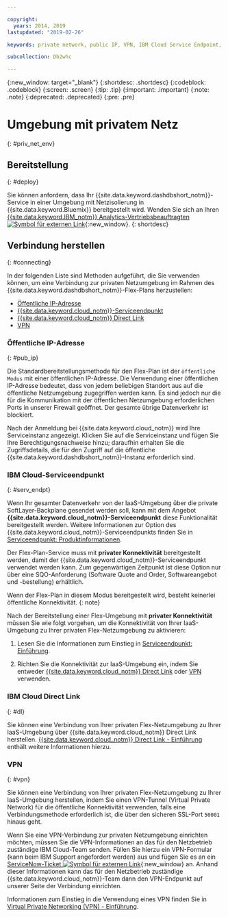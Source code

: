 ```yaml
---

copyright:
  years: 2014, 2019
lastupdated: "2019-02-26"

keywords: private network, public IP, VPN, IBM Cloud Service Endpoint, IBM Cloud Direct Link, Flex

subcollection: Db2whc

---
```


<!-- Attribute definitions --> 
{:new_window: target="_blank"}
{:shortdesc: .shortdesc}
{:codeblock: .codeblock}
{:screen: .screen}
{:tip: .tip}
{:important: .important}
{:note: .note}
{:deprecated: .deprecated}
{:pre: .pre}

# Umgebung mit privatem Netz
{: #priv_net_env}

## Bereitstellung
{: #deploy}

Sie können anfordern, dass Ihr {{site.data.keyword.dashdbshort_notm}}-Service in einer Umgebung mit Netzisolierung in {{site.data.keyword.Bluemix}} bereitgestellt wird. Wenden Sie sich an Ihren [{{site.data.keyword.IBM_notm}} Analytics-Vertriebsbeauftragten ![Symbol für externen Link](../../icons/launch-glyph.svg "Symbol für externen Link")](https://www.ibm.com/connect/ibm/us/en/?lnk=fcw){:new_window}.
{: shortdesc}

## Verbindung herstellen
{: #connecting}

In der folgenden Liste sind Methoden aufgeführt, die Sie verwenden können, um eine Verbindung zur privaten Netzumgebung im Rahmen des {{site.data.keyword.dashdbshort_notm}}-Flex-Plans herzustellen: 

* [Öffentliche IP-Adresse](#pub_ip)
* [{{site.data.keyword.cloud_notm}}-Serviceendpunkt](#serv_endpt)
* [{{site.data.keyword.cloud_notm}} Direct Link](#dl)
* [VPN](#vpn)
<!-- * [IP Whitelisting](#ip_wl) -->

### Öffentliche IP-Adresse 
{: #pub_ip}

Die Standardbereitstellungsmethode für den Flex-Plan ist der `öffentliche Modus` mit einer öffentlichen IP-Adresse. Die Verwendung einer öffentlichen IP-Adresse bedeutet, dass von jedem beliebigen Standort aus auf die öffentliche Netzumgebung zugegriffen werden kann. Es sind jedoch nur die für die Kommunikation mit der öffentlichen Netzumgebung erforderlichen Ports in unserer Firewall geöffnet. Der gesamte übrige Datenverkehr ist blockiert. 

Nach der Anmeldung bei {{site.data.keyword.cloud_notm}} wird Ihre Serviceinstanz angezeigt. Klicken Sie auf die Serviceinstanz und fügen Sie Ihre Berechtigungsnachweise hinzu; daraufhin erhalten Sie die Zugriffsdetails, die für den Zugriff auf die öffentliche {{site.data.keyword.dashdbshort_notm}}-Instanz erforderlich sind. 

### IBM Cloud-Serviceendpunkt
{: #serv_endpt}

Wenn Ihr gesamter Datenverkehr von der IaaS-Umgebung über die private SoftLayer-Backplane gesendet werden soll, kann mit dem Angebot **{{site.data.keyword.cloud_notm}}-Serviceendpunkt** diese Funktionalität bereitgestellt werden. Weitere Informationen zur Option des {{site.data.keyword.cloud_notm}}-Serviceendpunkts finden Sie in [Serviceendpunkt: Produktinformationen](/docs/services/service-endpoint/getting-started.html). 

Der Flex-Plan-Service muss mit **privater Konnektivität** bereitgestellt werden, damit der {{site.data.keyword.cloud_notm}}-Serviceendpunkt verwendet werden kann. Zum gegenwärtigen Zeitpunkt ist diese Option nur über eine SQO-Anforderung (Software Quote and Order, Softwareangebot und -bestellung) erhältlich.  

Wenn der Flex-Plan in diesem Modus bereitgestellt wird, besteht keinerlei öffentliche Konnektivität.
{: note} 

Nach der Bereitstellung einer Flex-Umgebung mit **privater Konnektivität** müssen Sie wie folgt vorgehen, um die Konnektivität von Ihrer IaaS-Umgebung zu Ihrer privaten Flex-Netzumgebung zu aktivieren:  

1. Lesen Sie die Informationen zum Einstieg in [Serviceendpunkt: Einführung](/docs/services/service-endpoint/enable-servicepoint.html). 

2. Richten Sie die Konnektivität zur IaaS-Umgebung ein, indem Sie entweder [{{site.data.keyword.cloud_notm}} Direct Link](#dl) oder [VPN](#vpn) verwenden. 

### IBM Cloud Direct Link
{: #dl}

Sie können eine Verbindung von Ihrer privaten Flex-Netzumgebung zu Ihrer IaaS-Umgebung über {{site.data.keyword.cloud_notm}} Direct Link herstellen. [{{site.data.keyword.cloud_notm}} Direct Link - Einführung](/docs/infrastructure/direct-link/getting-started.html) enthält weitere Informationen hierzu. 

### VPN
{: #vpn}

Sie können eine Verbindung von Ihrer privaten Flex-Netzumgebung zu Ihrer IaaS-Umgebung herstellen, indem Sie einen VPN-Tunnel (Virtual Private Network) für die öffentliche Konnektivität verwenden, falls eine Verbindungsmethode erforderlich ist, die über den sicheren SSL-Port `50001` hinaus geht. 

Wenn Sie eine VPN-Verbindung zur privaten Netzumgebung einrichten möchten, müssen Sie die VPN-Informationen an das für den Netzbetrieb zuständige IBM Cloud-Team senden. Füllen Sie hierzu ein VPN-Formular (kann beim IBM Support angefordert werden) aus und fügen Sie es an ein [ServiceNow-Ticket ![Symbol für externen Link](../../icons/launch-glyph.svg "Symbol für externen Link")](https://cloud.ibm.com/unifiedsupport/cases/add){:new_window} an. <!-- , attaching the form to a [ServiceNow ![External link icon](../../icons/launch-glyph.svg "External link icon")](https://cloud.ibm.com/unifiedsupport/cases/add){:new_window} ticket, and providing the following VPN part number `xxxx-xxxx-xxxx`. --> Anhand dieser Informationen kann das für den Netzbetrieb zuständige {{site.data.keyword.cloud_notm}}-Team dann den VPN-Endpunkt auf unserer Seite der Verbindung einrichten. <!-- Ben to provide VPN part number -->

Informationen zum Einstieg in die Verwendung eines VPN finden Sie in [Virtual Private Networking (VPN) - Einführung](/docs/infrastructure/iaas-vpn/getting-started.html). 

<!-- **Gopal's text**:

> For public connectivity, customers can setup a VPN tunnel if they need to use something over and beyond the secure SSL port of `50001` and send VPN information to our Networking team to set up VPN endpoints. This requires filling up a VPN form and attaching it to a Service Now Ticket. Should we attach the form template here? Customers need to order a particular part number for this (VPN part number to be provided by Ben)


Can we use any of this documentation?  [Getting started with Virtual Private Networking (VPN)](/docs/infrastructure/iaas-vpn/getting-started.html). -->



<!-- ### IP Whitelisting
{: #ip_wl}

IP whitelisting gives you the ability to specify which trusted IP addresses are granted access to your private network environment.


**Writer's notes**:
I need step-by-step instructions. -->


